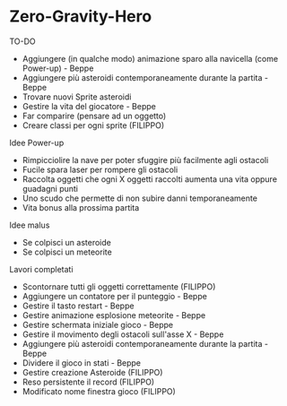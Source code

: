 # Zero-Gravity-Hero

TO-DO

- Aggiungere (in qualche modo) animazione sparo alla navicella (come Power-up) - Beppe
- Aggiungere più asteroidi contemporaneamente durante la partita - Beppe
- Trovare nuovi Sprite asteroidi
- Gestire la vita del giocatore - Beppe
- Far comparire (pensare ad un oggetto)
- Creare classi per ogni sprite (FILIPPO)

Idee Power-up

- Rimpicciolire la nave per poter sfuggire più facilmente agli ostacoli
- Fucile spara laser per rompere gli ostacoli
- Raccolta oggetti che ogni X oggetti raccolti aumenta una vita oppure guadagni punti
- Uno scudo che permette di non subire danni temporaneamente
- Vita bonus alla prossima partita

Idee malus

- Se colpisci un asteroide
- Se colpisci un meteorite 

Lavori completati

- Scontornare tutti gli oggetti correttamente (FILIPPO)
- Aggiungere un contatore per il punteggio - Beppe
- Gestire il tasto restart - Beppe
- Gestire animazione esplosione meteorite - Beppe
- Gestire schermata iniziale gioco - Beppe
- Gestire il movimento degli ostacoli sull'asse X - Beppe
- Aggiungere più asteroidi contemporaneamente durante la partita - Beppe
- Dividere il gioco in stati - Beppe
- Gestire creazione Asteroide (FILIPPO)
- Reso persistente il record (FILIPPO)
- Modificato nome finestra gioco (FILIPPO)
